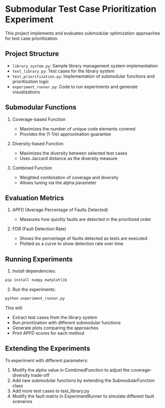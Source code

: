 # Submodular Test Case Prioritization Experiment

This project implements and evaluates submodular optimization approaches for test case prioritization.

## Project Structure

- `library_system.py`: Sample library management system implementation
- `test_library.py`: Test cases for the library system
- `test_prioritization.py`: Implementation of submodular functions and prioritization logic
- `experiment_runner.py`: Code to run experiments and generate visualizations

## Submodular Functions

1. Coverage-based Function
   - Maximizes the number of unique code elements covered
   - Provides the (1-1/e) approximation guarantee

2. Diversity-based Function
   - Maximizes the diversity between selected test cases
   - Uses Jaccard distance as the diversity measure

3. Combined Function
   - Weighted combination of coverage and diversity
   - Allows tuning via the alpha parameter

## Evaluation Metrics

1. APFD (Average Percentage of Faults Detected)
   - Measures how quickly faults are detected in the prioritized order

2. FDR (Fault Detection Rate)
   - Shows the percentage of faults detected as tests are executed
   - Plotted as a curve to show detection rate over time

## Running Experiments

1. Install dependencies:
```bash
pip install numpy matplotlib
```

2. Run the experiments:
```bash
python experiment_runner.py
```

This will:
- Extract test cases from the library system
- Run prioritization with different submodular functions
- Generate plots comparing the approaches
- Print APFD scores for each method

## Extending the Experiments

To experiment with different parameters:

1. Modify the alpha value in CombinedFunction to adjust the coverage-diversity trade-off
2. Add new submodular functions by extending the SubmodularFunction class
3. Add more test cases to test_library.py
4. Modify the fault matrix in ExperimentRunner to simulate different fault scenarios